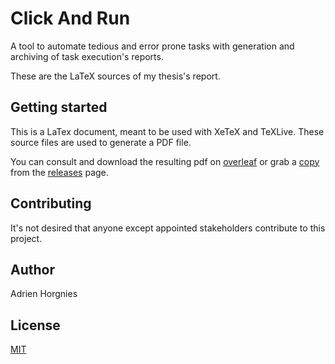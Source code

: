 # Click And Run
A tool to automate tedious and error prone tasks with generation and archiving of task execution's reports.

These are the LaTeX sources of my thesis's report.

## Getting started

This is a LaTex document, meant to be used with XeTeX and TeXLive.
These source files are used to generate a PDF file.

You can consult and download the resulting pdf on [overleaf] or grab a [copy] from the [releases] page.

## Contributing

It's not desired that anyone except appointed stakeholders contribute to this project.

## Author

Adrien Horgnies

## License

[MIT][license]

[copy]: https://github.com/click-and-run/overleaf-thesis/releases/download/1.0.0/thesis-report-no-print-no-confidential.pdf
[releases]: https://github.com/click-and-run/overleaf-thesis/releases/tag/1.0.0
[license]: https://github.com/click-and-run/thesis/blob/master/LICENSE.txt
[overleaf]: https://www.overleaf.com/read/nrhnszntmwgs
